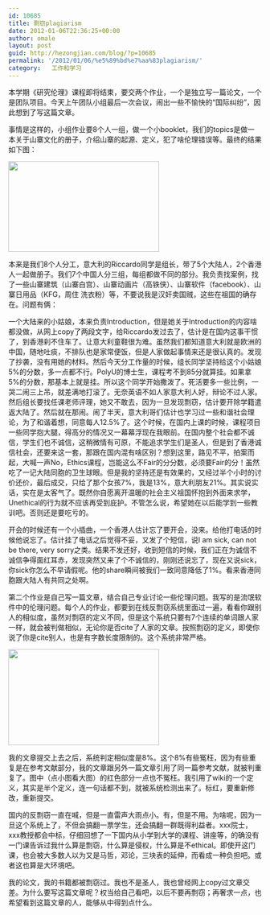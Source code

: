 ```yaml
---
id: 10685
title: 剽窃plagiarism
date: 2012-01-06T22:36:25+00:00
author: omale
layout: post
guid: http://hezongjian.com/blog/?p=10685
permalink: '/2012/01/06/%e5%89%bd%e7%aa%83plagiarism/'
category:   工作和学习  
---
```

本学期《研究伦理》课程即将结束，要交两个作业，一个是独立写一篇论文，一个是团队项目。今天上午团队小组最后一次会议，闹出一些不愉快的&ldquo;国际纠纷&rdquo;，因此想到了写这篇文章。

事情是这样的，小组作业要8个人一组，做一个小booklet，我们的topics是做一本关于山寨文化的册子，介绍山寨的起源、定义，犯了啥伦理错误等。最终的结果如下图：

[<img alt="" class="aligncenter size-medium wp-image-10689" height="180" src="/uploads/2012/01/BOOKLET-300x180.jpg" title="BOOKLET" width="300"  />](/uploads/2012/01/BOOKLET.jpg)

 

本来是我们8个人分工，意大利的Riccardo同学是组长，带了5个大陆人，2个香港人一起做册子。我们7个中国人分三组，每组都做不同的部分。我负责找案例，找了一些山寨建筑（山寨白宫）、山寨动画片（高铁侠）、山寨软件（facebook）、山寨日用品（KFG，周住 洗衣粉）等，不要说我是汉奸卖国贼，这些在祖国的确存在。问题有俩：

一个大陆来的小姑娘，本来负责Introduction，但是她关于Introduction的内容啥都没做，从网上copy了两段文字，给Riccardo发过去了，估计是在国内这事干惯了，到香港刹不住车了。让意大利童鞋很为难。虽然我们都知道意大利就是欧洲的中国，随地吐痰，不排队也是家常便饭，但是人家做起事情来还是很认真的。发现了抄袭，没有用她的材料。然后今天分工作量的时候，组长同学坚持给这个小姑娘5%的分数，多一点都不行。PolyU的博士生，课程考不到85分就算挂。如果拿5%的分数，那基本上就是挂。所以这个同学开始撒泼了。死活要多一些比例，一哭二闹三上吊，就差满地打滚了。无奈英语不如人家意大利人好，辩论不过人家。然后组长要找任课老师评理，她又不敢去，因为一旦发现剽窃，估计要开除学籍遣返大陆了。然后就在那闹。闹了半天，意大利哥们估计也学习过一些和谐社会理论，为了和谐着想，同意每人12.5%了。这个时候，在国内上课的时候，课程项目一些同学抱大腿，得高分的情况又一幕幕浮现在我眼前。在国内整个社会都不诚信，学生们也不诚信，这稍微情有可原，不能追求学生们是圣人，但是到了香港诚信社会，还要来这一套，那跟在国内混有啥区别？想到这里，路见不平，拍案而起，大喊一声No，Ethics课程，岂能这么不Fair的分分数，必须要Fair的分！虽然吃了一记大陆同胞的卫生球眼。但是我的坚持还是有效果的，又经过半个小时的讨价还价，最后成交，只给了那个女孩7%，我是13%，意大利朋友21%。其实说实话，实在是太客气了。既然你自愿离开温暖的社会主义祖国怀抱到外面来求学，Unethical的行为就不应该再受到庇护。不管怎么说，希望她在以后能学到一些教训吧。否则还是要吃亏的。

开会的时候还有一个小插曲，一个香港人估计忘了要开会，没来。给他打电话的时候他说忘了。估计挂了电话之后觉得不妥，又发了个短信，说I am sick, can not be there, very sorry之类。结果不发还好，收到短信的时候，我们正在为诚信不诚信争得面红耳赤，发现突然又来了个不诚信的，刚刚还说忘了，现在又说sick，你sick你怎么不早请假呢。他的share瞬间被我们一致同意降低了1%。看来香港同胞跟大陆人有共同之处啊。

第二个作业是自己写一篇文章，结合自己专业讨论一些伦理问题。我写的是流氓软件中的伦理问题。每个人的作业，都要到在线反剽窃系统里面过一遍，看看你跟别人的相似度，虽然对剽窃的定义不同，但是这个系统只要有7个连续的单词跟人家一样，就会被判做相似，无论你是否cite了人家的文章。按照剽窃的定义，即使你说了你是cite别人，也是有字数长度限制的。这个系统非常严格。

[<img alt="" class="size-medium wp-image-10686" height="191" src="/uploads/2012/01/copycat-300x191.png" title="copycat" width="300"  />](/uploads/2012/01/copycat.png)

我的文章提交上去之后，系统判定相似度是8%。这个8%有些冤枉，因为有些重复是在参考文献部分，我的文章跟另外一篇文章引用了同一篇参考文献，就被判重复了。图中（点小图看大图）的红色部分一点也不冤枉。我引用了wiki的一个定义，其实是半个定义，连一句话都不到，就被系统检测出来了。标红，要重新修改，重新提交。

国内的反剽窃一直在喊，但是一直雷声大雨点小。有，但是不用。为啥呢，因为一旦这个系统上了，不但会搞翻一票学生，还会搞翻一群既得利益者。xxx院士，xxx教授都会中标，仔细回想了一下国内从小学到大学的课程、讲座等，的确没有一门课告诉过我什么算是剽窃，什么算是侵权，什么算是不ethical。即使开这门课，也会被大多数人以为又是马哲，邓论，三块表的延伸，而看成一种负担吧。或者这也算是大环境吧。

我的论文，我的书籍都被剽窃过。我也不是圣人，我也曾经网上copy过文章交差。为什么要写这篇文章呢？权当给自己看吧，以后不要再剽窃；再奢求一点，也希望看到这篇文章的人，能够从中得到点什么。
